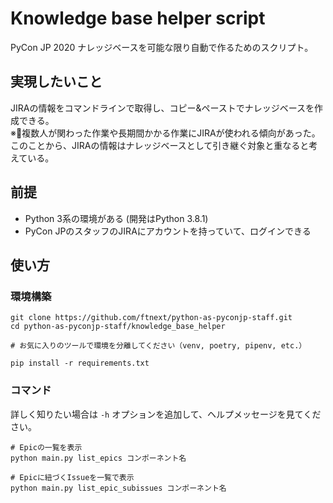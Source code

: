 # Knowledge base helper script

PyCon JP 2020 ナレッジベースを可能な限り自動で作るためのスクリプト。

## 実現したいこと

JIRAの情報をコマンドラインで取得し、コピー&ペーストでナレッジベースを作成できる。  
※複数人が関わった作業や長期間かかる作業にJIRAが使われる傾向があった。  
このことから、JIRAの情報はナレッジベースとして引き継ぐ対象と重なると考えている。

## 前提

- Python 3系の環境がある (開発はPython 3.8.1)
- PyCon JPのスタッフのJIRAにアカウントを持っていて、ログインできる

## 使い方

### 環境構築

```
git clone https://github.com/ftnext/python-as-pyconjp-staff.git
cd python-as-pyconjp-staff/knowledge_base_helper

# お気に入りのツールで環境を分離してください（venv, poetry, pipenv, etc.）

pip install -r requirements.txt
```

### コマンド

詳しく知りたい場合は `-h` オプションを追加して、ヘルプメッセージを見てください。

```
# Epicの一覧を表示
python main.py list_epics コンポーネント名

# Epicに紐づくIssueを一覧で表示
python main.py list_epic_subissues コンポーネント名
```
